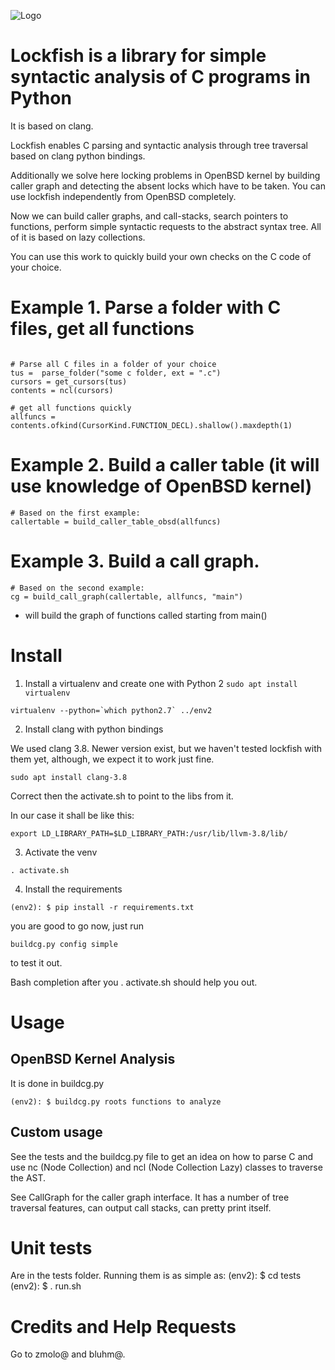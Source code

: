 ![Logo](https://raw.githubusercontent.com/qutorial/lockfish/master/lockfish.svg.png)


# Lockfish is a library for simple syntactic analysis of C programs in Python

It is based on clang.

Lockfish enables C parsing and syntactic analysis through tree traversal based on clang
python bindings.

Additionally we solve here locking problems in OpenBSD kernel by building caller graph and detecting the absent locks which have to be taken. You can use lockfish independently from OpenBSD completely.

Now we can build caller graphs, and call-stacks, search pointers to 
functions, perform simple syntactic requests to the abstract syntax tree.
All of it is based on lazy collections.

You can use this work to quickly build your own checks on the C code of your 
choice. 



# Example 1. Parse a folder with C files, get all functions


```

# Parse all C files in a folder of your choice
tus =  parse_folder("some c folder, ext = ".c")
cursors = get_cursors(tus)
contents = ncl(cursors)

# get all functions quickly
allfuncs = contents.ofkind(CursorKind.FUNCTION_DECL).shallow().maxdepth(1)
```

# Example 2. Build a caller table (it will use knowledge of OpenBSD kernel)

```
# Based on the first example:
callertable = build_caller_table_obsd(allfuncs)

```

# Example 3. Build a call graph.

```
# Based on the second example:
cg = build_call_graph(callertable, allfuncs, "main")
```

- will build the graph of functions called starting from main()



# Install

1. Install a virtualenv and create one with Python 2
```sudo apt install virtualenv```

 
```virtualenv --python=`which python2.7` ../env2```

2. Install clang with python bindings

We used clang 3.8. Newer version exist, but we haven't tested 
lockfish with them yet, although, we expect it to work just fine.

```sudo apt install clang-3.8```

Correct then the activate.sh to point to the libs from it.

In our case it shall be like this:
```
export LD_LIBRARY_PATH=$LD_LIBRARY_PATH:/usr/lib/llvm-3.8/lib/
```

3. Activate the venv

```. activate.sh```

4. Install the requirements

```
(env2): $ pip install -r requirements.txt
```


you are good to go now, just run

```buildcg.py config simple```

to test it out.

Bash completion after you . activate.sh should help you out.


# Usage

## OpenBSD Kernel Analysis

It is done in buildcg.py 

```
(env2): $ buildcg.py roots functions to analyze
```

## Custom usage

See the tests and the buildcg.py file to get an idea on how to parse C and 
use nc (Node Collection) and ncl (Node Collection Lazy) classes to traverse the AST.

See CallGraph for the caller graph interface. It has a number of tree traversal 
features, can output call stacks, can pretty print itself.


# Unit tests

Are in the tests folder. Running them is as simple as:
(env2): $ cd tests
(env2): $ . run.sh

# Credits and Help Requests

Go to zmolo@ and bluhm@.
